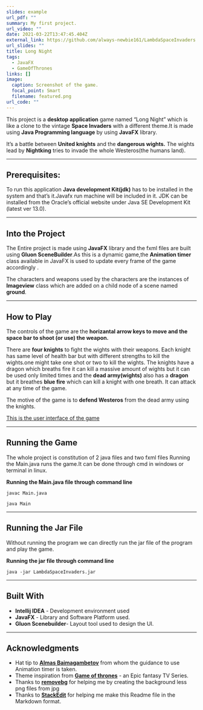 ```yaml
---
slides: example
url_pdf: ""
summary: My first project.
url_video: ""
date: 2021-03-22T13:47:45.404Z
external_link: https://github.com/always-newbie161/LambdaSpaceInvaders
url_slides: ""
title: Long Night
tags:
  - JavaFX
  - GameOfThrones
links: []
image:
  caption: Screenshot of the game.
  focal_point: Smart
  filename: featured.png
url_code: ""
---
```



This project is a **desktop application** game named “Long Night” which is like a clone to the vintage **Space Invaders** with a different theme.It is made using **Java Programming language** by using **JavaFX** library.

It’s a battle between **United knights** and the **dangerous wights.** The wights lead by **Nightking** tries to invade the whole Westeros(the humans land).

- - -

## Prerequisites:

To run this application **Java development Kit(jdk)** has to be installed in the  system and that’s it.Javafx run machine will be included in it. JDK can be installed from the Oracle’s official website under Java SE Development Kit (latest ver 13.0). 

- - -

## Into the Project

The Entire project is made using **JavaFX** library and the fxml files are built using **Gluon SceneBuilder**.As this is a dynamic game,the **Animation timer** class available in JavaFX  is used to update every frame of the game accordingly .

The characters and weapons used by the characters are the instances of **Imageview** class which are added on a child node of a scene named **ground**.

- - -

## How to Play

The controls of the game are the **horizantal arrow keys to move and the space bar to shoot (or use) the weapon.** 

There are **four knights** to fight the wights with their weapons. Each knight has same level of health bar but with different strengths to kill the wights.one might take one shot or two to kill the wights.
The knights have a dragon which breaths fire it can kill a massive amount of wights
but it can be used only limited times and the **dead army(wights)** also has a **dragon** but it  breathes **blue fire** which can kill a knight with one breath. It can attack at any time of the game.

The motive of the game is to **defend Westeros** from the dead army using the knights.

[This is the user interface of the game](https://drive.google.com/file/d/107SGAGzmuVCfV3Cuaw6x0rvqkXW2LPxd/view?usp=sharing)

- - -

## Running the Game

The whole project is constitution of 2 java files and two fxml files Running the Main.java runs the game.It can be done through cmd in windows or terminal in linux.

**Running the Main.java file through command line** 

```
javac Main.java
    
java Main
```

- - -

## Running the Jar File

Without running the program we can directly run the jar file of the program and  play the game.

**Running the jar file through command line**

```
java -jar LambdaSpaceInvaders.jar
```

- - -

## Built With

* **Intellij IDEA** - Development environment used
* **JavaFX**  - Library and Software Platform used.
* **Gluon Scenebuilder**- Layout tool used to design the UI.

- - -

## Acknowledgments

* Hat tip to **[Almas Baimagambetov](https://www.youtube.com/channel/UCmjXvUa36DjqCJ1zktXVbUA)** from whom the guidance to use Animation          timer is taken.
* Theme inspiration from **[Game of thrones](https://en.wikipedia.org/wiki/Game_of_Thrones)** - an Epic fantasy TV Series.
* Thanks to **[removebg](https://www.remove.bg/)** for helping me by creating the background  less  png files from jpg  
* Thanks to **[StackEdit](https://stackedit.io/editor#the-long-night-game)** for helping me make this Readme file in the Markdown format.